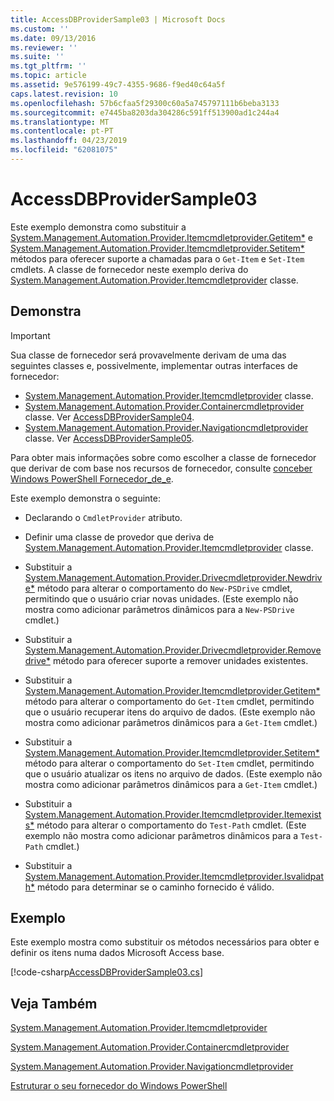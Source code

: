```yaml
---
title: AccessDBProviderSample03 | Microsoft Docs
ms.custom: ''
ms.date: 09/13/2016
ms.reviewer: ''
ms.suite: ''
ms.tgt_pltfrm: ''
ms.topic: article
ms.assetid: 9e576199-49c7-4355-9686-f9ed40c64a5f
caps.latest.revision: 10
ms.openlocfilehash: 57b6cfaa5f29300c60a5a745797111b6beba3133
ms.sourcegitcommit: e7445ba8203da304286c591ff513900ad1c244a4
ms.translationtype: MT
ms.contentlocale: pt-PT
ms.lasthandoff: 04/23/2019
ms.locfileid: "62081075"
---
```

# <a name="accessdbprovidersample03"></a>AccessDBProviderSample03

Este exemplo demonstra como substituir a [System.Management.Automation.Provider.Itemcmdletprovider.Getitem*](/dotnet/api/System.Management.Automation.Provider.ItemCmdletProvider.GetItem) e [System.Management.Automation.Provider.Itemcmdletprovider.Setitem*](/dotnet/api/System.Management.Automation.Provider.ItemCmdletProvider.SetItem) métodos para oferecer suporte a chamadas para o `Get-Item` e `Set-Item` cmdlets. A classe de fornecedor neste exemplo deriva do [System.Management.Automation.Provider.Itemcmdletprovider](/dotnet/api/System.Management.Automation.Provider.ItemCmdletProvider) classe.

## <a name="demonstrates"></a>Demonstra

> [!IMPORTANT]
> Sua classe de fornecedor será provavelmente derivam de uma das seguintes classes e, possivelmente, implementar outras interfaces de fornecedor:
>
> -   [System.Management.Automation.Provider.Itemcmdletprovider](/dotnet/api/System.Management.Automation.Provider.ItemCmdletProvider) classe.
> -   [System.Management.Automation.Provider.Containercmdletprovider](/dotnet/api/System.Management.Automation.Provider.ContainerCmdletProvider) classe. Ver [AccessDBProviderSample04](./accessdbprovidersample04.md).
> -   [System.Management.Automation.Provider.Navigationcmdletprovider](/dotnet/api/System.Management.Automation.Provider.NavigationCmdletProvider) classe. Ver [AccessDBProviderSample05](./accessdbprovidersample05.md).
>
> Para obter mais informações sobre como escolher a classe de fornecedor que derivar de com base nos recursos de fornecedor, consulte [conceber Windows PowerShell Fornecedor_de_e](./provider-types.md).

Este exemplo demonstra o seguinte:

- Declarando o `CmdletProvider` atributo.

- Definir uma classe de provedor que deriva de [System.Management.Automation.Provider.Itemcmdletprovider](/dotnet/api/System.Management.Automation.Provider.ItemCmdletProvider) classe.

- Substituir a [System.Management.Automation.Provider.Drivecmdletprovider.Newdrive*](/dotnet/api/System.Management.Automation.Provider.DriveCmdletProvider.NewDrive) método para alterar o comportamento do `New-PSDrive` cmdlet, permitindo que o usuário criar novas unidades. (Este exemplo não mostra como adicionar parâmetros dinâmicos para a `New-PSDrive` cmdlet.)

- Substituir a [System.Management.Automation.Provider.Drivecmdletprovider.Removedrive*](/dotnet/api/System.Management.Automation.Provider.DriveCmdletProvider.RemoveDrive) método para oferecer suporte a remover unidades existentes.

- Substituir a [System.Management.Automation.Provider.Itemcmdletprovider.Getitem*](/dotnet/api/System.Management.Automation.Provider.ItemCmdletProvider.GetItem) método para alterar o comportamento do `Get-Item` cmdlet, permitindo que o usuário recuperar itens do arquivo de dados. (Este exemplo não mostra como adicionar parâmetros dinâmicos para a `Get-Item` cmdlet.)

- Substituir a [System.Management.Automation.Provider.Itemcmdletprovider.Setitem*](/dotnet/api/System.Management.Automation.Provider.ItemCmdletProvider.SetItem) método para alterar o comportamento do `Set-Item` cmdlet, permitindo que o usuário atualizar os itens no arquivo de dados. (Este exemplo não mostra como adicionar parâmetros dinâmicos para a `Get-Item` cmdlet.)

- Substituir a [System.Management.Automation.Provider.Itemcmdletprovider.Itemexists*](/dotnet/api/System.Management.Automation.Provider.ItemCmdletProvider.ItemExists) método para alterar o comportamento do `Test-Path` cmdlet. (Este exemplo não mostra como adicionar parâmetros dinâmicos para a `Test-Path` cmdlet.)

- Substituir a [System.Management.Automation.Provider.Itemcmdletprovider.Isvalidpath*](/dotnet/api/System.Management.Automation.Provider.ItemCmdletProvider.IsValidPath) método para determinar se o caminho fornecido é válido.

## <a name="example"></a>Exemplo

Este exemplo mostra como substituir os métodos necessários para obter e definir os itens numa dados Microsoft Access base.

[!code-csharp[AccessDBProviderSample03.cs](../../powershell-sdk-samples/SDK-2.0/csharp/AccessDBProviderSample06/AccessDBProviderSample06.cs#L11-L976 "AccessDBProviderSample03.cs")]

## <a name="see-also"></a>Veja Também

[System.Management.Automation.Provider.Itemcmdletprovider](/dotnet/api/System.Management.Automation.Provider.ItemCmdletProvider)

[System.Management.Automation.Provider.Containercmdletprovider](/dotnet/api/System.Management.Automation.Provider.ContainerCmdletProvider)

[System.Management.Automation.Provider.Navigationcmdletprovider](/dotnet/api/System.Management.Automation.Provider.NavigationCmdletProvider)

[Estruturar o seu fornecedor do Windows PowerShell](./provider-types.md)